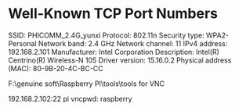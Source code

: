 # Well-Known TCP Port Numbers  



SSID:   PHICOMM_2.4G_yunxi
Protocol:   802.11n
Security type:  WPA2-Personal
Network band:   2.4 GHz
Network channel:    11
IPv4 address:   192.168.2.101
Manufacturer:   Intel Corporation
Description:    Intel(R) Centrino(R) Wireless-N 105
Driver version: 15.16.0.2
Physical address (MAC): ‎80-9B-20-4C-BC-CC

F:\genuine  soft\Raspberry PI\tools\tools for VNC 

192.168.2.102:22
pi
vncpwd: raspberry

